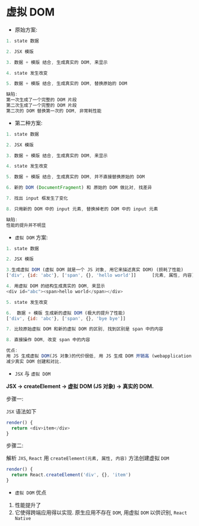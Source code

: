 # 虚拟 DOM

- 原始方案:

```js
1. state 数据

2. JSX 模版

3. 数据 + 模版 结合, 生成真实的 DOM, 来显示

4. state 发生改变

5. 数据 + 模版 结合, 生成真实的 DOM, 替换原始的 DOM

缺陷:
第一次生成了一个完整的 DOM 片段
第二次生成了一个完整的 DOM 片段
第二次的 DOM 替换第一次的 DOM, 非常耗性能
```

- 第二种方案:

```js
1. state 数据

2. JSX 模版

3. 数据 + 模版 结合, 生成真实的 DOM, 来显示

4. state 发生改变

5. 数据 + 模版 结合, 生成真实的 DOM, 并不直接替换原始的 DOM

6. 新的 DOM (DocumentFragment) 和 原始的 DOM 做比对, 找差异

7. 找出 input 框发生了变化

8. 只用新的 DOM 中的 input 元素, 替换掉老的 DOM 中的 input 元素

缺陷:
性能的提升并不明显
```

- `虚拟 DOM` 方案:

```js {5,8,21}
1. state 数据

2. JSX 模版

3.生成虚拟 DOM (虚拟 DOM 就是一个 JS 对象, 用它来描述真实 DOM) (损耗了性能)
['div', {id: 'abc'}, ['span', {}, 'hello world']]      [元素, 属性, 内容]

4. 用虚拟 DOM 的结构生成真实的 DOM, 来显示
<div id="abc"><span>hello world</span></div>

5. state 发生改变

6.  数据 + 模版 生成新的虚拟 DOM (极大的提升了性能)
['div', {id: 'abc'}, ['span', {}, 'bye bye']]

7. 比较原始虚拟 DOM 和新的虚拟 DOM 的区别, 找到区别是 span 中的内容

8. 直接操作 DOM, 改变 span 中的内容

优点:
用 JS 生成虚拟 DOM(JS 对象)的代价很低, 用 JS 生成 DOM 开销高 (webapplication 级别 API).
减少真实 DOM 创建和对比.
```

- `JSX` 与 `虚拟 DOM`

**JSX -> createElement -> 虚拟 DOM (JS 对象) -> 真实的 DOM.**

步骤一:

`JSX` 语法如下

```js {2}
render() {
  return <div>item</div>
}
```

步骤二:

解析 `JXS`, `React` 用 `createElement(元素, 属性, 内容)` 方法创建虚拟 `DOM`

```js {2}
render() {
  return React.createElement('div', {}, 'item')
}
```

- `虚拟 DOM` 优点

1. 性能提升了
2. 它使得跨端应用得以实现. 原生应用不存在 `DOM`, 用虚拟 `DOM` 以供识别,  `React Native`
